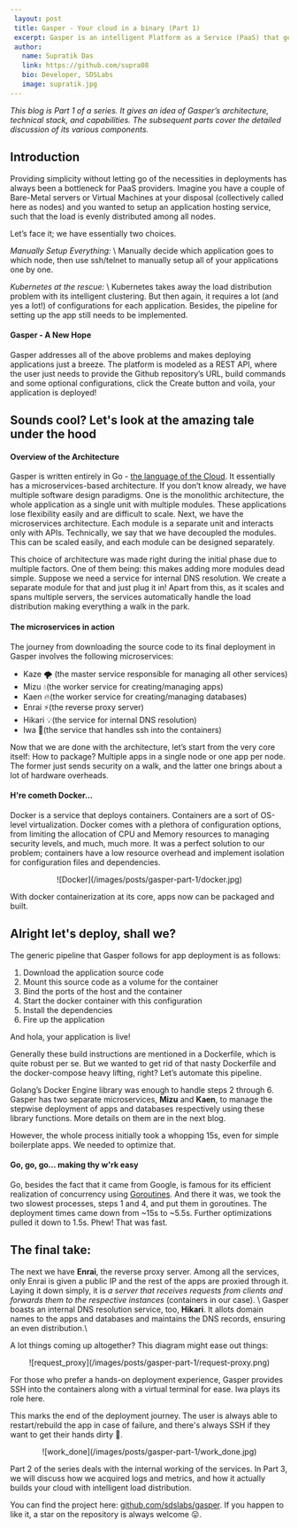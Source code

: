```yaml
---
 layout: post
 title: Gasper - Your cloud in a binary (Part 1)
 excerpt: Gasper is an intelligent Platform as a Service (PaaS) that gets rid of all the hassles and makes deploying applications amazingly simple (and fast too!).
 author:
   name: Supratik Das
   link: https://github.com/supra08
   bio: Developer, SDSLabs
   image: supratik.jpg
---
```


*This blog is Part 1 of a series. It gives an idea of Gasper’s architecture, technical stack, and capabilities. The subsequent parts cover the detailed discussion of its various components.*

## Introduction
Providing simplicity without letting go of the necessities in deployments has always been a bottleneck for PaaS providers. Imagine you have a couple of Bare-Metal servers or Virtual Machines at your disposal (collectively called here as nodes) and you wanted to setup an application hosting service, such that the load is evenly distributed among all nodes.

Let’s face it; we have essentially two choices.

*Manually Setup Everything:* \\
Manually decide which application goes to which node, then use ssh/telnet to manually setup all of your applications one by one. 

*Kubernetes at the rescue:* \\
Kubernetes takes away the load distribution problem with its intelligent clustering. But then again, it requires a lot (and yes a lot!) of configurations for each application. Besides, the pipeline for setting up the app still needs to be implemented.

#### Gasper - A New Hope
Gasper addresses all of the above problems and makes deploying applications just a breeze. The platform is modeled as a REST API, where the user just needs to provide the Github repository’s URL, build commands and some optional configurations, click the Create button and voila, your application is deployed!

## Sounds cool? Let's look at the amazing tale under the hood

#### Overview of the Architecture
Gasper is written entirely in Go - [the language of the Cloud](https://thenewstack.io/go-the-programming-language-of-the-cloud/). It essentially has a microservices-based architecture. If you don’t know already, we have multiple software design paradigms. One is the monolithic architecture, the whole application as a single unit with multiple modules. These applications lose flexibility easily and are difficult to scale. Next, we have the microservices architecture. Each module is a separate unit and interacts only with APIs. Technically, we say that we have decoupled the modules. This can be scaled easily, and each module can be designed separately.

This choice of architecture was made right during the initial phase due to multiple factors. One of them being: this makes adding more modules dead simple. Suppose we need a service for internal DNS resolution. We create a separate module for that and just plug it in!
Apart from this, as it scales and spans multiple servers, the services automatically handle the load distribution making everything a walk in the park.

#### The microservices in action
The journey from downloading the source code to its final deployment in Gasper involves the following microservices:
* Kaze 🌪 (the master service responsible for managing all other services)
* Mizu 💧(the worker service for creating/managing apps)
* Kaen 🔥(the worker service for creating/managing databases)
* Enrai ⚡️(the reverse proxy server)
* Hikari 💡(the service for internal DNS resolution)
* Iwa 🗿(the service that handles ssh into the containers)

Now that we are done with the architecture, let’s start from the very core itself: How to package? Multiple apps in a single node or one app per node. The former just sends security on a walk, and the latter one brings about a lot of hardware overheads.

#### H're cometh Docker... 
Docker is a service that deploys containers. Containers are a sort of OS-level virtualization. Docker comes with a plethora of configuration options, from limiting the allocation of CPU and Memory resources to managing security levels, and much, much more. It was a perfect solution to our problem; containers have a low resource overhead and implement isolation for configuration files and dependencies.

<div style="display:flex;justify-content:center;" markdown="1">
  ![Docker](/images/posts/gasper-part-1/docker.jpg)
</div>

With docker containerization at its core, apps now can be packaged and built.

## Alright let's deploy, shall we?
The generic pipeline that Gasper follows for app deployment is as follows:
1. Download the application source code
2. Mount this source code as a volume for the container
3. Bind the ports of the host and the container
4. Start the docker container with this configuration
5. Install the dependencies
6. Fire up the application 

And hola, your application is live!

Generally these build instructions are mentioned in a Dockerfile, which is quite robust per se.
But we wanted to get rid of that nasty Dockerfile and the docker-compose heavy lifting, right? Let’s automate this pipeline.

Golang’s Docker Engine library was enough to handle steps 2 through 6. Gasper has two separate microservices, **Mizu** and **Kaen**, to manage the stepwise deployment of apps and databases respectively using these library functions. More details on them are in the next blog.

However, the whole process initially took a whopping 15s, even for simple boilerplate apps. We needed to optimize that.

#### Go, go, go… making thy w'rk easy

Go, besides the fact that it came from Google, is famous for its efficient realization of concurrency using [Goroutines](https://golangbot.com/goroutines/). And there it was, we took the two slowest processes, steps 1 and 4, and put them in goroutines. The deployment times came down from ~15s to ~5.5s. Further optimizations pulled it down to 1.5s. Phew! That was fast.

## The final take:

The next we have **Enrai**, the reverse proxy server. Among all the services, only Enrai is given a public IP and the rest of the apps are proxied through it. Laying it down simply, it is *a server that receives requests from clients and forwards them to the respective instances* (containers in our case). \\
Gasper boasts an internal DNS resolution service, too, **Hikari**. It allots domain names to the apps and databases and maintains the DNS records, ensuring an even distribution.\\

A lot things coming up altogether? This diagram might ease out things:
<div style="display:flex;justify-content:center;" markdown="1">
  ![request_proxy](/images/posts/gasper-part-1/request-proxy.png)
</div>

For those who prefer a hands-on deployment experience, Gasper provides SSH into the containers along with a virtual terminal for ease. Iwa plays its role here.

This marks the end of the deployment journey. The user is always able to restart/rebuild the app in case of failure, and there's always SSH if they want to get their hands dirty 💪.

<div style="display:flex;justify-content:center;" markdown="1">
  ![work_done](/images/posts/gasper-part-1/work_done.jpg)
</div>

Part 2 of the series deals with the internal working of the services. In Part 3, we will discuss how we acquired logs and metrics, and how it actually builds your cloud with intelligent load distribution.

You can find the project here: [github.com/sdslabs/gasper](https://github.com/sdslabs/gasper). If you happen to like it, a star on the repository is always welcome 😛.

